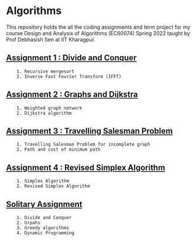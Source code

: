 # Algorithms
This repository holds the all the coding assignments and term project for my course Design and Analysis of Algorithms (EC60074) Spring 2022 taught by Prof Debhasish Sen at IIT Kharagpur.

## [Assignment 1 : Divide and Conquer](Assignment1)
        1. Recursive mergesort
        2. Inverse Fast Fourier Transform (IFFT)

## [Assignment 2 : Graphs and Dijkstra](Assignment2)
        1. Weighted graph network
        2. Dijkstra algorithm

## [Assignment 3 : Travelling Salesman Problem](Assignment3)
        1. Travelling Salesman Problem for incomplete graph
        2. Path and cost of minimum path

## [Assignment 4 : Revised Simplex Algorithm](Assignment4)
        1. Simplex Algorithm
        2. Revised Simplex Algorithm
## [Solitary Assignment](Solitary_Assignment)
        1. Divide and Conquer
        2. Grpahs
        3. Greedy algorithms
        4. Dynamic Programming